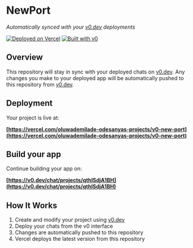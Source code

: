 # NewPort

*Automatically synced with your [v0.dev](https://v0.dev) deployments*

[![Deployed on Vercel](https://img.shields.io/badge/Deployed%20on-Vercel-black?style=for-the-badge&logo=vercel)](https://vercel.com/oluwademilade-odesanyas-projects/v0-new-port)
[![Built with v0](https://img.shields.io/badge/Built%20with-v0.dev-black?style=for-the-badge)](https://v0.dev/chat/projects/qthISdjA1BH)

## Overview

This repository will stay in sync with your deployed chats on [v0.dev](https://v0.dev).
Any changes you make to your deployed app will be automatically pushed to this repository from [v0.dev](https://v0.dev).

## Deployment

Your project is live at:

**[https://vercel.com/oluwademilade-odesanyas-projects/v0-new-port](https://vercel.com/oluwademilade-odesanyas-projects/v0-new-port)**

## Build your app

Continue building your app on:

**[https://v0.dev/chat/projects/qthISdjA1BH](https://v0.dev/chat/projects/qthISdjA1BH)**

## How It Works

1. Create and modify your project using [v0.dev](https://v0.dev)
2. Deploy your chats from the v0 interface
3. Changes are automatically pushed to this repository
4. Vercel deploys the latest version from this repository